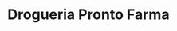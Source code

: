 ---
title: "Drogueria Pronto Farma"
url: /sabaneta-antioquia/drogueria-pronto-farma/
shop: Drogerie
---